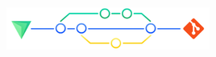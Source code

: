<h1 align="center">
  <a href="https://github.com/z-shell/zi">
    <img src="https://github.com/z-shell/.github/raw/main/profile/img/z_git.png" alt="Logo" width="80%" height="80%" /></a>
</h1>

<!--
<div align="center">

  ![Alt](https://repobeats.axiom.co/api/embed/1e1afffc6a6daa806a91f70670672f8cb537f52f.svg "Repobeats analytics image")
  
 </div>
-->

